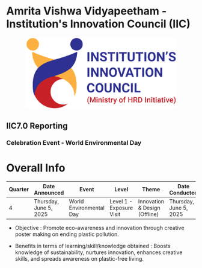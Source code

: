 # Amrita Vishwa Vidyapeetham - Institution's Innovation Council (IIC)

<p align="center">
  <img src="https://raw.githubusercontent.com/AVV-IIC/Admin/refs/heads/main/Assets/logo/IIC.png" alt="IIC Logo" width=400 />
</p>

## IIC7.0 Reporting
### Celebration Event - World Environmental Day


# Overall Info

| Quarter | Date Announced | Event | Level | Theme | Date Conducted | Duration | Participants | Contact | Organiser |
|---------|----------------|-------|-------|-------|----------------|----------|--------------|---------|-----------|
| 4 | Thursday, June 5, 2025 | World Environmental Day | Level 1 - Exposure Visit | Innovation & Design (Offline) | Thursday, June 5, 2025 | 2 Hours | - | N/A | Institute Council |


- Objective :
Promote eco-awareness and innovation through creative poster making on ending plastic pollution.

- Benefits in terms of learning/skill/knowledge obtained :
Boosts knowledge of sustainability, nurtures innovation, enhances creative skills, and spreads awareness on plastic-free living.
